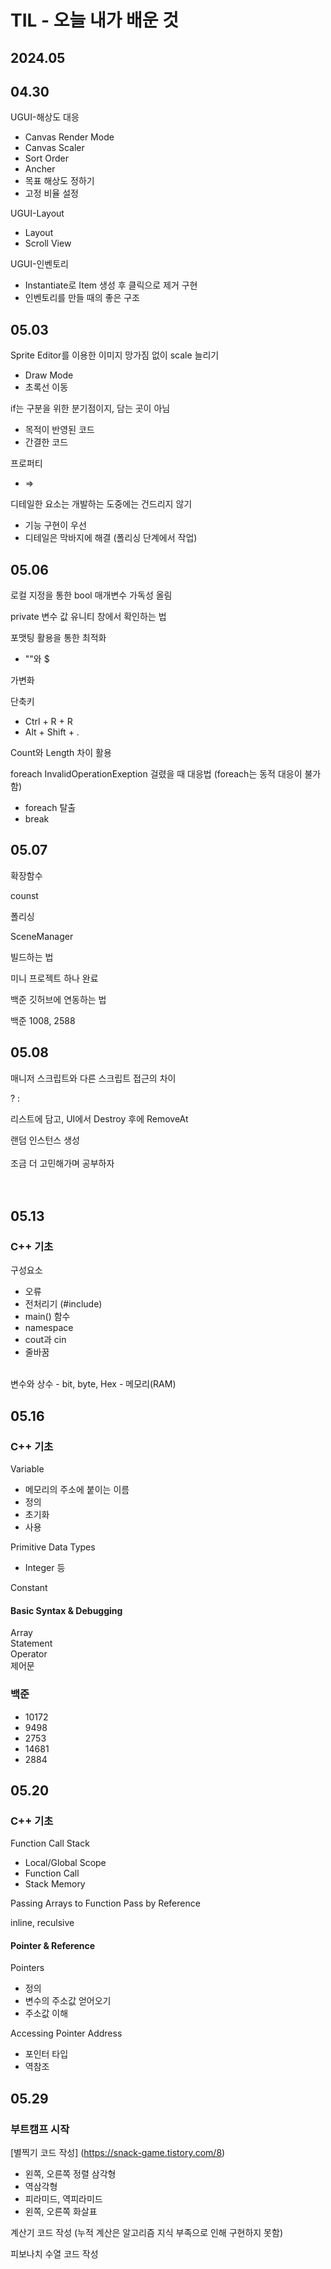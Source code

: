 # TIL - 오늘 내가 배운 것
## 2024.05
## 04.30
UGUI-해상도 대응
- Canvas Render Mode
- Canvas Scaler
- Sort Order
- Ancher
- 목표 해상도 정하기
- 고정 비율 설정

UGUI-Layout
- Layout
- Scroll View

UGUI-인벤토리
- Instantiate로 Item 생성 후 클릭으로 제거 구현
- 인벤토리를 만들 때의 좋은 구조


## 05.03
Sprite Editor를 이용한 이미지 망가짐 없이 scale 늘리기
- Draw Mode
- 초록선 이동

if는 구분을 위한 분기점이지, 담는 곳이 아님
- 목적이 반영된 코드
- 간결한 코드

프로퍼티
- =>

디테일한 요소는 개발하는 도중에는 건드리지 않기
- 기능 구현이 우선
- 디테일은 막바지에 해결 (폴리싱 단계에서 작업)


## 05.06
로컬 지정을 통한 bool 매개변수 가독성 올림

private 변수 값 유니티 창에서 확인하는 법

포맷팅 활용을 통한 최적화
- ""와 $

가변화

단축키
- Ctrl + R + R
- Alt + Shift + .

Count와 Length 차이 활용

foreach InvalidOperationExeption 걸렸을 때 대응법
(foreach는 동적 대응이 불가함)
- foreach 탈출
- break


## 05.07
확장함수

counst

폴리싱

SceneManager

빌드하는 법

미니 프로젝트 하나 완료

백준 깃허브에 연동하는 법

백준 1008, 2588


## 05.08
매니저 스크립트와 다른 스크립트 접근의 차이

? :

리스트에 담고, UI에서 Destroy 후에 RemoveAt

랜덤 인스턴스 생성
<br>
<br>
조금 더 고민해가며 공부하자  
<br>
<br>
## 05.13  
### C++ 기초  
구성요소
- 오류
- 전처리기 (#include)
- main() 함수
- namespace
- cout과 cin
- 줄바꿈
<br>
변수와 상수
- bit, byte, Hex
- 메모리(RAM)


## 05.16  
### C++ 기초 
Variable
- 메모리의 주소에 붙이는 이름
- 정의
- 초기화
- 사용

Primitive Data Types
- Integer 등

Constant

#### Basic Syntax & Debugging  
Array  
Statement  
Operator  
제어문  

### 백준  
- 10172
- 9498
- 2753
- 14681
- 2884

## 05.20  
### C++ 기초 
Function Call Stack
- Local/Global Scope
- Function Call
- Stack Memory

Passing Arrays to Function
Pass by Reference

inline, reculsive

#### Pointer & Reference  
Pointers
- 정의
- 변수의 주소값 얻어오기
- 주소값 이해

Accessing Pointer Address
- 포인터 타입
- 역참조
  
## 05.29  
### 부트캠프 시작
[별찍기 코드 작성] (https://snack-game.tistory.com/8)
- 왼쪽, 오른쪽 정렬 삼각형
- 역삼각형
- 피라미드, 역피라미드
- 왼쪽, 오른쪽 화살표

계산기 코드 작성
(누적 계산은 알고리즘 지식 부족으로 인해 구현하지 못함)

피보나치 수열 코드 작성


